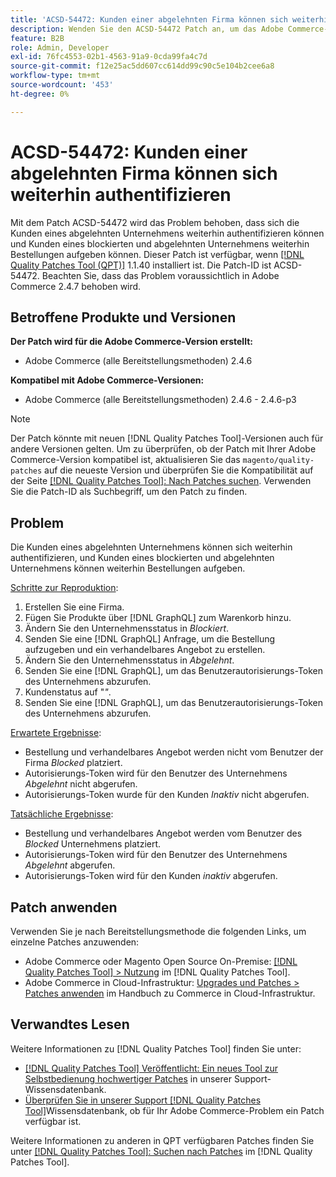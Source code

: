 ```yaml
---
title: 'ACSD-54472: Kunden einer abgelehnten Firma können sich weiterhin authentifizieren'
description: Wenden Sie den ACSD-54472 Patch an, um das Adobe Commerce-Problem zu beheben, bei dem sich die Kunden eines abgelehnten Unternehmens weiterhin authentifizieren können und Kunden eines blockierten und abgelehnten Unternehmens weiterhin Bestellungen aufgeben können.
feature: B2B
role: Admin, Developer
exl-id: 76fc4553-02b1-4563-91a9-0cda99fa4c7d
source-git-commit: f12e25ac5dd607cc614dd99c90c5e104b2cee6a8
workflow-type: tm+mt
source-wordcount: '453'
ht-degree: 0%

---
```


# ACSD-54472: Kunden einer abgelehnten Firma können sich weiterhin authentifizieren

Mit dem Patch ACSD-54472 wird das Problem behoben, dass sich die Kunden eines abgelehnten Unternehmens weiterhin authentifizieren können und Kunden eines blockierten und abgelehnten Unternehmens weiterhin Bestellungen aufgeben können. Dieser Patch ist verfügbar, wenn [[!DNL Quality Patches Tool (QPT)]](/help/announcements/adobe-commerce-announcements/magento-quality-patches-released-new-tool-to-self-serve-quality-patches.md) 1.1.40 installiert ist. Die Patch-ID ist ACSD-54472. Beachten Sie, dass das Problem voraussichtlich in Adobe Commerce 2.4.7 behoben wird.

## Betroffene Produkte und Versionen

**Der Patch wird für die Adobe Commerce-Version erstellt:**

* Adobe Commerce (alle Bereitstellungsmethoden) 2.4.6

**Kompatibel mit Adobe Commerce-Versionen:**

* Adobe Commerce (alle Bereitstellungsmethoden) 2.4.6 - 2.4.6-p3

>[!NOTE]
>
>Der Patch könnte mit neuen [!DNL Quality Patches Tool]-Versionen auch für andere Versionen gelten. Um zu überprüfen, ob der Patch mit Ihrer Adobe Commerce-Version kompatibel ist, aktualisieren Sie das `magento/quality-patches` auf die neueste Version und überprüfen Sie die Kompatibilität auf der Seite [[!DNL Quality Patches Tool]: Nach Patches suchen](https://experienceleague.adobe.com/tools/commerce-quality-patches/index.html). Verwenden Sie die Patch-ID als Suchbegriff, um den Patch zu finden.

## Problem

Die Kunden eines abgelehnten Unternehmens können sich weiterhin authentifizieren, und Kunden eines blockierten und abgelehnten Unternehmens können weiterhin Bestellungen aufgeben.

<u>Schritte zur Reproduktion</u>:

1. Erstellen Sie eine Firma.
1. Fügen Sie Produkte über [!DNL GraphQL] zum Warenkorb hinzu.
1. Ändern Sie den Unternehmensstatus in *Blockiert*.
1. Senden Sie eine [!DNL GraphQL] Anfrage, um die Bestellung aufzugeben und ein verhandelbares Angebot zu erstellen.
1. Ändern Sie den Unternehmensstatus in *Abgelehnt*.
1. Senden Sie eine [!DNL GraphQL], um das Benutzerautorisierungs-Token des Unternehmens abzurufen.
1. Kundenstatus auf &quot;*&quot;*.
1. Senden Sie eine [!DNL GraphQL], um das Benutzerautorisierungs-Token des Unternehmens abzurufen.

<u>Erwartete Ergebnisse</u>:

* Bestellung und verhandelbares Angebot werden nicht vom Benutzer der Firma *Blocked* platziert.
* Autorisierungs-Token wird für den Benutzer des Unternehmens *Abgelehnt* nicht abgerufen.
* Autorisierungs-Token wurde für den Kunden *Inaktiv* nicht abgerufen.

<u>Tatsächliche Ergebnisse</u>:

* Bestellung und verhandelbares Angebot werden vom Benutzer des *Blocked* Unternehmens platziert.
* Autorisierungs-Token wird für den Benutzer des Unternehmens *Abgelehnt* abgerufen.
* Autorisierungs-Token wird für den Kunden *inaktiv* abgerufen.

## Patch anwenden

Verwenden Sie je nach Bereitstellungsmethode die folgenden Links, um einzelne Patches anzuwenden:

* Adobe Commerce oder Magento Open Source On-Premise: [[!DNL Quality Patches Tool] > Nutzung](https://experienceleague.adobe.com/docs/commerce-operations/tools/quality-patches-tool/usage.html) im [!DNL Quality Patches Tool].
* Adobe Commerce in Cloud-Infrastruktur: [Upgrades und Patches > Patches anwenden](https://experienceleague.adobe.com/docs/commerce-cloud-service/user-guide/develop/upgrade/apply-patches.html) im Handbuch zu Commerce in Cloud-Infrastruktur.

## Verwandtes Lesen

Weitere Informationen zu [!DNL Quality Patches Tool] finden Sie unter:

* [[!DNL Quality Patches Tool] Veröffentlicht: Ein neues Tool zur Selbstbedienung hochwertiger Patches](/help/announcements/adobe-commerce-announcements/magento-quality-patches-released-new-tool-to-self-serve-quality-patches.md) in unserer Support-Wissensdatenbank.
* [Überprüfen Sie in unserer Support [!DNL Quality Patches Tool]](/help/support-tools/patches-available-in-qpt-tool/check-patch-for-magento-issue-with-magento-quality-patches.md)Wissensdatenbank, ob für Ihr Adobe Commerce-Problem ein Patch verfügbar ist.

Weitere Informationen zu anderen in QPT verfügbaren Patches finden Sie unter [[!DNL Quality Patches Tool]: Suchen nach Patches](https://experienceleague.adobe.com/tools/commerce-quality-patches/index.html) im [!DNL Quality Patches Tool].
